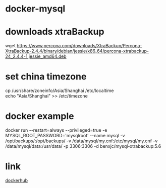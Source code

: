 # docker-mysql  

# downloads xtraBackup  

  wget https://www.percona.com/downloads/XtraBackup/Percona-XtraBackup-2.4.4/binary/debian/jessie/x86_64/percona-xtrabackup-24_2.4.4-1.jessie_amd64.deb


# set china timezone

  cp /usr/share/zoneinfo/Asia/Shanghai /etc/localtime  
  echo "Asia/Shanghai" >> /etc/timezone
  
# docker example 
  docker run --restart=always --privileged=true -e MYSQL_ROOT_PASSWORD='mysqlroot' --name mysql -v /opt/backups/:/opt/backups/ -v /data/mysql/my.cnf:/etc/mysql/my.cnf -v /data/mysql/data:/usr/data/ -p 3306:3306 -d benxjc/mysql-xtrabackup:5.6

# link
  [dockerhub](https://cloud.docker.com/u/benxjc/repository/docker/benxjc/mysql-xtrabackup)